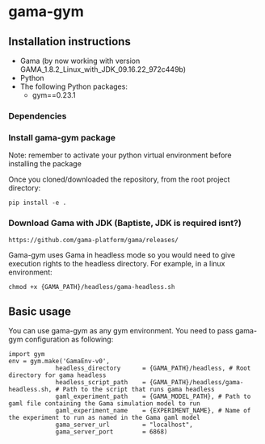 # gama-gym
## Installation instructions
* Gama (by now working with version GAMA_1.8.2_Linux_with_JDK_09.16.22_972c449b)
* Python
* The following Python packages:
  * gym==0.23.1

### Dependencies
### Install gama-gym package
Note: remember to activate your python virtual environment before installing the package

Once you cloned/downloaded the repository, from the root project directory:

```
pip install -e .
```

### Download Gama with JDK (Baptiste, JDK is required isnt?)
```
https://github.com/gama-platform/gama/releases/
```

Gama-gym uses Gama in headless mode so you would need to give execution rights to the headless directory. 
For example, in a linux environment:
```
chmod +x {GAMA_PATH}/headless/gama-headless.sh
```
## Basic usage
You can use gama-gym as any gym environment. You need to pass gama-gym configuration as following:
```
import gym
env = gym.make('GamaEnv-v0',
             headless_directory      = {GAMA_PATH}/headless, # Root directory for gama headless
             headless_script_path    = {GAMA_PATH}/headless/gama-headless.sh, # Path to the script that runs gama headless
             gaml_experiment_path    = {GAMA_MODEL_PATH}, # Path to gaml file containing the Gama simulation model to run
             gaml_experiment_name    = {EXPERIMENT_NAME}, # Name of the experiment to run as named in the Gama gaml model
             gama_server_url         = "localhost",
             gama_server_port        = 6868)

```
